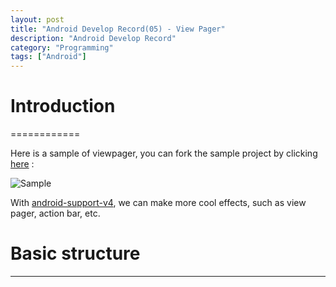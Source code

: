 ```yaml
---
layout: post
title: "Android Develop Record(05) - View Pager"
description: "Android Develop Record"
category: "Programming"
tags: ["Android"]
---
```


# Introduction
============

Here is a sample of viewpager, you can fork the sample project by clicking [here](https://github.com/jesusjzp/ViewPager) :

![Sample](http://media-cache-ec0.pinimg.com/736x/1f/d1/8a/1fd18a866baa03a287bd9d3e7ed2525e.jpg)

With [android-support-v4](http://developer.android.com/reference/android/support/v4/app/package-summary.html), we can make more cool effects, such as view pager, action bar, etc.

# Basic structure
----------------------


